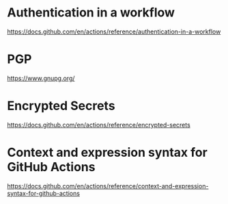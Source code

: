 

# Authentication in a workflow
https://docs.github.com/en/actions/reference/authentication-in-a-workflow

# PGP
https://www.gnupg.org/

# Encrypted Secrets
https://docs.github.com/en/actions/reference/encrypted-secrets

# Context and expression syntax for GitHub Actions
https://docs.github.com/en/actions/reference/context-and-expression-syntax-for-github-actions